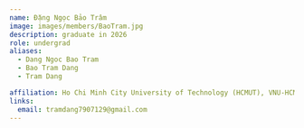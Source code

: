 ```yaml
---
name: Đặng Ngọc Bảo Trâm
image: images/members/BaoTram.jpg
description: graduate in 2026
role: undergrad
aliases:
  - Dang Ngoc Bao Tram
  - Bao Tram Dang
  - Tram Dang

affiliation: Ho Chi Minh City University of Technology (HCMUT), VNU-HCM
links:
  email: tramdang7907129@gmail.com
---
```


